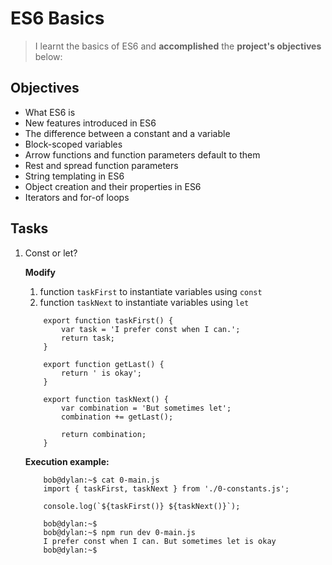 # ES6 Basics
> I learnt the basics of ES6 and **accomplished** the **project's objectives** below:

## Objectives
- What ES6 is
- New features introduced in ES6
- The difference between a constant and a variable
- Block-scoped variables
- Arrow functions and function parameters default to them
- Rest and spread function parameters
- String templating in ES6
- Object creation and their properties in ES6
- Iterators and for-of loops

## Tasks

1. Const or let?
    
    **Modify**
    1. function `taskFirst` to instantiate variables using `const`
    2. function `taskNext` to instantiate variables using `let`
    ```
        export function taskFirst() {
            var task = 'I prefer const when I can.';
            return task;
        }

        export function getLast() {
            return ' is okay';
        }

        export function taskNext() {
            var combination = 'But sometimes let';
            combination += getLast();

            return combination;
        }
    ```
    **Execution example:**
    ```
        bob@dylan:~$ cat 0-main.js
        import { taskFirst, taskNext } from './0-constants.js';

        console.log(`${taskFirst()} ${taskNext()}`);

        bob@dylan:~$ 
        bob@dylan:~$ npm run dev 0-main.js 
        I prefer const when I can. But sometimes let is okay
        bob@dylan:~$ 
    ```